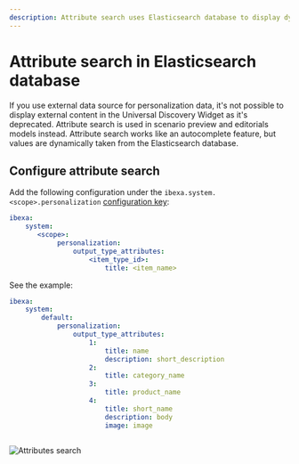 ```yaml
---
description: Attribute search uses Elasticsearch database to display dynamically taken values in scenario and model previews.
---
```


# Attribute search in Elasticsearch database

If you use external data source for personalization data, it's not possible to display external content in the Universal Discovery Widget as it's deprecated. Attribute search is used in scenario preview and editorials models instead.
Attribute search works like an autocomplete feature, but values are dynamically taken from the Elasticsearch database.

## Configure attribute search

Add the following configuration under the `ibexa.system.<scope>.personalization` [configuration key](configuration.md#configuration-files):

```yaml
ibexa:
    system:
       <scope>:
            personalization:
                output_type_attributes:
                    <item_type_id>:
                        title: <item_name>                        
```


See the example:

```yaml
ibexa:
    system:
        default:
            personalization:
                output_type_attributes:
                    1:
                        title: name
                        description: short_description
                    2:
                        title: category_name
                    3:
                        title: product_name
                    4:
                        title: short_name
                        description: body
                        image: image
                        
```

![Attributes search](perso_attributes_search.png)
